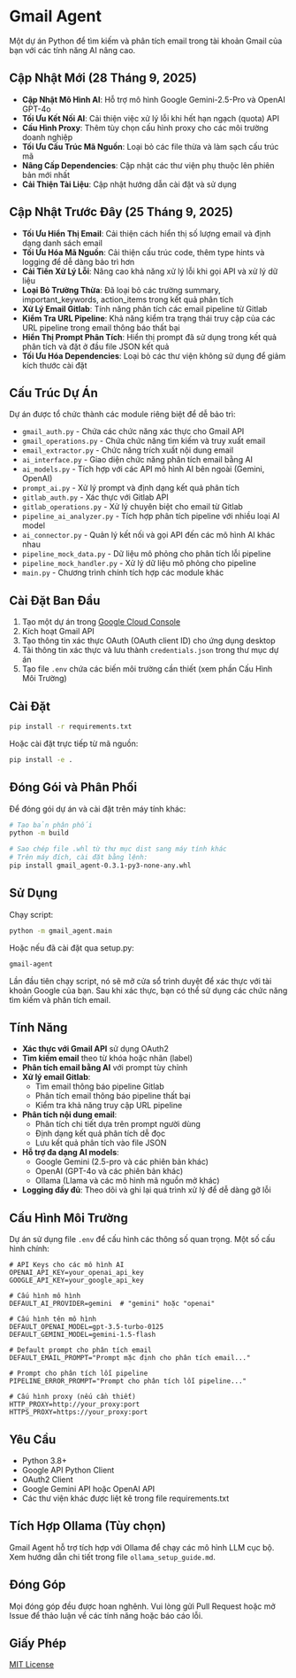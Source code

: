 # Gmail Agent

Một dự án Python để tìm kiếm và phân tích email trong tài khoản Gmail của bạn với các tính năng AI nâng cao.

## Cập Nhật Mới (28 Tháng 9, 2025)

- **Cập Nhật Mô Hình AI**: Hỗ trợ mô hình Google Gemini-2.5-Pro và OpenAI GPT-4o
- **Tối Ưu Kết Nối AI**: Cải thiện việc xử lý lỗi khi hết hạn ngạch (quota) API
- **Cấu Hình Proxy**: Thêm tùy chọn cấu hình proxy cho các môi trường doanh nghiệp
- **Tối Ưu Cấu Trúc Mã Nguồn**: Loại bỏ các file thừa và làm sạch cấu trúc mã
- **Nâng Cấp Dependencies**: Cập nhật các thư viện phụ thuộc lên phiên bản mới nhất
- **Cải Thiện Tài Liệu**: Cập nhật hướng dẫn cài đặt và sử dụng

## Cập Nhật Trước Đây (25 Tháng 9, 2025)

- **Tối Ưu Hiển Thị Email**: Cải thiện cách hiển thị số lượng email và định dạng danh sách email
- **Tối Ưu Hóa Mã Nguồn**: Cải thiện cấu trúc code, thêm type hints và logging để dễ dàng bảo trì hơn
- **Cải Tiến Xử Lý Lỗi**: Nâng cao khả năng xử lý lỗi khi gọi API và xử lý dữ liệu
- **Loại Bỏ Trường Thừa**: Đã loại bỏ các trường summary, important_keywords, action_items trong kết quả phân tích
- **Xử Lý Email Gitlab**: Tính năng phân tích các email pipeline từ Gitlab
- **Kiểm Tra URL Pipeline**: Khả năng kiểm tra trạng thái truy cập của các URL pipeline trong email thông báo thất bại
- **Hiển Thị Prompt Phân Tích**: Hiển thị prompt đã sử dụng trong kết quả phân tích và đặt ở đầu file JSON kết quả
- **Tối Ưu Hóa Dependencies**: Loại bỏ các thư viện không sử dụng để giảm kích thước cài đặt

## Cấu Trúc Dự Án

Dự án được tổ chức thành các module riêng biệt để dễ bảo trì:

- `gmail_auth.py` - Chứa các chức năng xác thực cho Gmail API
- `gmail_operations.py` - Chứa chức năng tìm kiếm và truy xuất email
- `email_extractor.py` - Chức năng trích xuất nội dung email
- `ai_interface.py` - Giao diện chức năng phân tích email bằng AI
- `ai_models.py` - Tích hợp với các API mô hình AI bên ngoài (Gemini, OpenAI)
- `prompt_ai.py` - Xử lý prompt và định dạng kết quả phân tích
- `gitlab_auth.py` - Xác thực với Gitlab API
- `gitlab_operations.py` - Xử lý chuyên biệt cho email từ Gitlab
- `pipeline_ai_analyzer.py` - Tích hợp phân tích pipeline với nhiều loại AI model
- `ai_connector.py` - Quản lý kết nối và gọi API đến các mô hình AI khác nhau
- `pipeline_mock_data.py` - Dữ liệu mô phỏng cho phân tích lỗi pipeline
- `pipeline_mock_handler.py` - Xử lý dữ liệu mô phỏng cho pipeline
- `main.py` - Chương trình chính tích hợp các module khác

## Cài Đặt Ban Đầu

1. Tạo một dự án trong [Google Cloud Console](https://console.cloud.google.com/)
2. Kích hoạt Gmail API
3. Tạo thông tin xác thực OAuth (OAuth client ID) cho ứng dụng desktop
4. Tải thông tin xác thực và lưu thành `credentials.json` trong thư mục dự án
5. Tạo file `.env` chứa các biến môi trường cần thiết (xem phần Cấu Hình Môi Trường)

## Cài Đặt

```bash
pip install -r requirements.txt
```

Hoặc cài đặt trực tiếp từ mã nguồn:

```bash
pip install -e .
```

## Đóng Gói và Phân Phối

Để đóng gói dự án và cài đặt trên máy tính khác:

```bash
# Tạo bản phân phối
python -m build

# Sao chép file .whl từ thư mục dist sang máy tính khác
# Trên máy đích, cài đặt bằng lệnh:
pip install gmail_agent-0.3.1-py3-none-any.whl
```

## Sử Dụng

Chạy script:

```bash
python -m gmail_agent.main
```

Hoặc nếu đã cài đặt qua setup.py:

```bash
gmail-agent
```

Lần đầu tiên chạy script, nó sẽ mở cửa sổ trình duyệt để xác thực với tài khoản Google của bạn.
Sau khi xác thực, bạn có thể sử dụng các chức năng tìm kiếm và phân tích email.

## Tính Năng

- **Xác thực với Gmail API** sử dụng OAuth2
- **Tìm kiếm email** theo từ khóa hoặc nhãn (label)
- **Phân tích email bằng AI** với prompt tùy chỉnh
- **Xử lý email Gitlab**:
    - Tìm email thông báo pipeline Gitlab
    - Phân tích email thông báo pipeline thất bại
    - Kiểm tra khả năng truy cập URL pipeline
- **Phân tích nội dung email**:
    - Phân tích chi tiết dựa trên prompt người dùng
    - Định dạng kết quả phân tích dễ đọc
    - Lưu kết quả phân tích vào file JSON
- **Hỗ trợ đa dạng AI models**:
    - Google Gemini (2.5-pro và các phiên bản khác)
    - OpenAI (GPT-4o và các phiên bản khác)
    - Ollama (Llama và các mô hình mã nguồn mở khác)
- **Logging đầy đủ**: Theo dõi và ghi lại quá trình xử lý để dễ dàng gỡ lỗi

## Cấu Hình Môi Trường

Dự án sử dụng file `.env` để cấu hình các thông số quan trọng. Một số cấu hình chính:

```
# API Keys cho các mô hình AI
OPENAI_API_KEY=your_openai_api_key
GOOGLE_API_KEY=your_google_api_key

# Cấu hình mô hình
DEFAULT_AI_PROVIDER=gemini  # "gemini" hoặc "openai"

# Cấu hình tên mô hình
DEFAULT_OPENAI_MODEL=gpt-3.5-turbo-0125
DEFAULT_GEMINI_MODEL=gemini-1.5-flash

# Default prompt cho phân tích email
DEFAULT_EMAIL_PROMPT="Prompt mặc định cho phân tích email..."

# Prompt cho phân tích lỗi pipeline
PIPELINE_ERROR_PROMPT="Prompt cho phân tích lỗi pipeline..."

# Cấu hình proxy (nếu cần thiết)
HTTP_PROXY=http://your_proxy:port
HTTPS_PROXY=https://your_proxy:port
```

## Yêu Cầu

- Python 3.8+
- Google API Python Client
- OAuth2 Client
- Google Gemini API hoặc OpenAI API
- Các thư viện khác được liệt kê trong file requirements.txt

## Tích Hợp Ollama (Tùy chọn)

Gmail Agent hỗ trợ tích hợp với Ollama để chạy các mô hình LLM cục bộ. Xem hướng dẫn chi tiết trong file `ollama_setup_guide.md`.

## Đóng Góp

Mọi đóng góp đều được hoan nghênh. Vui lòng gửi Pull Request hoặc mở Issue để thảo luận về các tính năng hoặc báo cáo lỗi.

## Giấy Phép

[MIT License](LICENSE)
